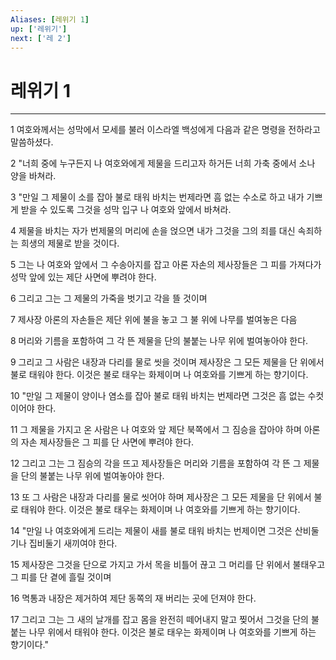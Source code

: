 ```yaml
---
Aliases: [레위기 1]
up: ['레위기']
next: ['레 2']
---
```

# 레위기 1

***


1 여호와께서는 성막에서 모세를 불러 이스라엘 백성에게 다음과 같은 명령을 전하라고 말씀하셨다. 

2 "너희 중에 누구든지 나 여호와에게 제물을 드리고자 하거든 너희 가축 중에서 소나 양을 바쳐라. 

3 "만일 그 제물이 소를 잡아 불로 태워 바치는 번제라면 흠 없는 수소로 하고 내가 기쁘게 받을 수 있도록 그것을 성막 입구 나 여호와 앞에서 바쳐라. 

4 제물을 바치는 자가 번제물의 머리에 손을 얹으면 내가 그것을 그의 죄를 대신 속죄하는 희생의 제물로 받을 것이다. 

5 그는 나 여호와 앞에서 그 수송아지를 잡고 아론 자손의 제사장들은 그 피를 가져다가 성막 앞에 있는 제단 사면에 뿌려야 한다. 

6 그리고 그는 그 제물의 가죽을 벗기고 각을 뜰 것이며 

7 제사장 아론의 자손들은 제단 위에 불을 놓고 그 불 위에 나무를 벌여놓은 다음 

8 머리와 기름을 포함하여 그 각 뜬 제물을 단의 불붙는 나무 위에 벌여놓아야 한다. 

9 그리고 그 사람은 내장과 다리를 물로 씻을 것이며 제사장은 그 모든 제물을 단 위에서 불로 태워야 한다. 이것은 불로 태우는 화제이며 나 여호와를 기쁘게 하는 향기이다. 

10 "만일 그 제물이 양이나 염소를 잡아 불로 태워 바치는 번제라면 그것은 흠 없는 수컷이어야 한다. 

11 그 제물을 가지고 온 사람은 나 여호와 앞 제단 북쪽에서 그 짐승을 잡아야 하며 아론의 자손 제사장들은 그 피를 단 사면에 뿌려야 한다. 

12 그리고 그는 그 짐승의 각을 뜨고 제사장들은 머리와 기름을 포함하여 각 뜬 그 제물을 단의 불붙는 나무 위에 벌여놓아야 한다. 

13 또 그 사람은 내장과 다리를 물로 씻어야 하며 제사장은 그 모든 제물을 단 위에서 불로 태워야 한다. 이것은 불로 태우는 화제이며 나 여호와를 기쁘게 하는 향기이다. 

14 "만일 나 여호와에게 드리는 제물이 새를 불로 태워 바치는 번제이면 그것은 산비둘기나 집비둘기 새끼여야 한다. 

15 제사장은 그것을 단으로 가지고 가서 목을 비틀어 끊고 그 머리를 단 위에서 불태우고 그 피를 단 곁에 흘릴 것이며 

16 멱통과 내장은 제거하여 제단 동쪽의 재 버리는 곳에 던져야 한다. 

17 그리고 그는 그 새의 날개를 잡고 몸을 완전히 떼어내지 말고 찢어서 그것을 단의 불붙는 나무 위에서 태워야 한다. 이것은 불로 태우는 화제이며 나 여호와를 기쁘게 하는 향기이다."
